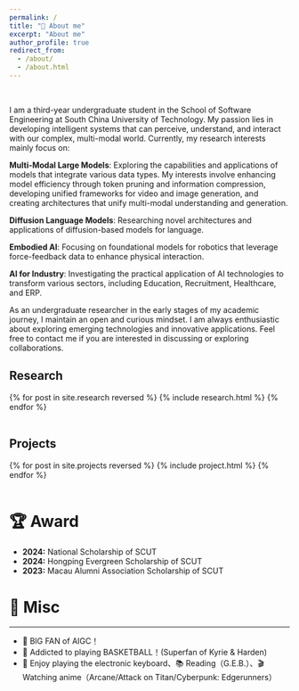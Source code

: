```yaml
---
permalink: /
title: "👋 About me"
excerpt: "About me"
author_profile: true
redirect_from: 
  - /about/
  - /about.html
---
```


<br />

<!-- I am a third-year undergraduate student in the School of Software Engineering at South China University of Technology. I engage in developing intelligent systems that can understand and interact with the multi-modal world. Currently, my research interests mainly focus on:

**Multi-Modal Large Models & AI Education**
- Multi-modal Knowledge Representation and Fusion
- Intelligent Commentary Generation for Experimental Teaching
- Multi-Agent Systems for Personalized Knowledge Learning

**Embodied AI & Decision Making**
- Retrieval-Augmented Decision Making for Intelligent Agents
- Multi-modal Knowledge Alignment and Decision Optimization
- Vision-and-Language Navigation in Continuous Environments


As an undergraduate researcher in the early stages of my academic journey, I maintain an open mindset and am enthusiastic about exploring emerging technologies in AI.
Feel free to contact me if you're interested in discussing or seeking potential collaborations.

I am a third-year undergraduate student in the School of Software Engineering at South China University of Technology. My passion lies in developing intelligent systems that can perceive, understand, and interact with our complex, multi-modal world. Currently, my research interests mainly focus on:
 -->
I am a third-year undergraduate student in the School of Software Engineering at South China University of Technology. My passion lies in developing intelligent systems that can perceive, understand, and interact with our complex, multi-modal world. Currently, my research interests mainly focus on:

**Multi-Modal Large Models**: Exploring the capabilities and applications of models that integrate various data types. My interests involve enhancing model efficiency through token pruning and information compression, developing unified frameworks for video and image generation, and creating architectures that unify multi-modal understanding and generation.

**Diffusion Language Models**: Researching novel architectures and applications of diffusion-based models for language.

**Embodied AI**: Focusing on foundational models for robotics that leverage force-feedback data to enhance physical interaction.

**AI for Industry**: Investigating the practical application of AI technologies to transform various sectors, including Education, Recruitment, Healthcare, and ERP.

As an undergraduate researcher in the early stages of my academic journey, I maintain an open and curious mindset. I am always enthusiastic about exploring emerging technologies and innovative applications. Feel free to contact me if you are interested in discussing or exploring collaborations.

Research
------
<div>
  <table>
  {% for post in site.research reversed %}
    <tr>{% include research.html %}</tr>
  {% endfor %}
  </table>
</div>

Projects
------
<div>
  <table>
  {% for post in site.projects reversed %}
    <tr>{% include project.html %}</tr>
  {% endfor %}
  </table>
</div>

# 🏆 Award
* <b>2024:</b> National Scholarship of SCUT
* <b>2024:</b> Hongping Evergreen Scholarship of SCUT
* <b>2023:</b> Macau Alumni Association Scholarship of SCUT

# 🎯 Misc
------
* 👋 BIG FAN of AIGC！<br>
* 🏀 Addicted to playing BASKETBALL！(Superfan of Kyrie & Harden)<br>
* 🎹 Enjoy playing the electronic keyboard、📚 Reading（G.E.B.）、🎬 Watching anime（Arcane/Attack on Titan/Cyberpunk: Edgerunners）<br>





